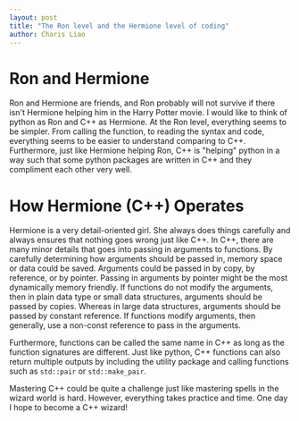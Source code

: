 ```yaml
---
layout: post
title: "The Ron level and the Hermione level of coding"
author: Charis Liao 
---
```


# Ron and Hermione    
Ron and Hermione are friends, and Ron probably will not survive if there isn't Hermione helping him in the Harry Potter movie. I would like to think of python as Ron and C++ as Hermione. At the Ron level, everything seems to be simpler. From calling the function, to reading the syntax and code, everything seems to be easier to understand comparing to C++. Furthermore, just like Hermione helping Ron, C++ is "helping" python in a way such that some python packages are written in C++ and they compliment each other very well.   

# How Hermione (C++) Operates   
Hermione is a very detail-oriented girl. She always does things carefully and always ensures that nothing goes wrong just like C++. In C++, there are many minor details that goes into passing in arguments to functions. By carefully determining how arguments should be passed in, memory space or data could be saved. Arguments could be passed in by copy, by reference, or by pointer. Passing in arguments by pointer might be the most dynamically memory friendly. If functions do not modify the arguments, then in plain data type or small data structures, arguments should be passed by copies. Whereas in large data structures, arguments should be passed by constant reference. If functions modify arguments, then generally, use a non-const reference to pass in the arguments.   

Furthermore, functions can be called the same name in C++ as long as the function signatures are different. Just like python, C++ functions can also return multiple outputs by including the utility package and calling functions such as `std::pair` or `std::make_pair`.   

Mastering C++ could be quite a challenge just like mastering spells in the wizard world is hard. However, everything takes practice and time. One day I hope to become a C++ wizard! 